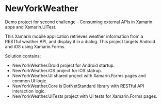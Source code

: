 # NewYorkWeather
Demo project for second challenge - Consuming external APIs in Xamarin apps and Xamarin.UITest.

This Xamarin mobile application retrieves weather information from a RESTful weather API, and display it in a dialog. This project targets Android and  iOS using Xamarin.Forms.

Solution contains:
- NewYorkWeather.Droid project for Android startup.
- NewYorkWeather.iOS project for iOS statrup.
- NewYorkWeather.UI shared project with Xamarin.Forms pages and common UI  logic.
- NewYorkWeather.Core is DotNetStandard library with  RESTful API interaction logic.
- NewYorkWeather.UITests project with UI tests for Xamarin.Forms pages.
